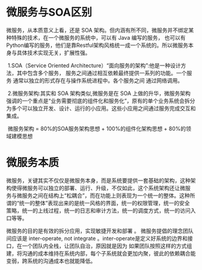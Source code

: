 #  微服务与SOA区别
微服务，从本质意义上看，还是 SOA 架构。但内涵有所不同，微服务并不绑定某种特殊的技术，在一个微服务的系统中，可以有 Java 编写的服务，
也可以有 Python编写的服务，他们是靠Restful架构风格统一成一个系统的。所以微服务本身与具体技术实现无关，扩展性强。

 1.SOA（Service Oriented Architecture）“面向服务的架构”:他是一种设计方法，其中包含多个服务， 服务之间通过相互依赖最终提供一系列的功能。一个服务 通常以独立的形式存在与操作系统进程中。各个服务之间 通过网络调用。

 2.微服务架构:其实和 SOA 架构类似,微服务是在 SOA 上做的升华，微服务架构强调的一个重点是“业务需要彻底的组件化和服务化”，原有的单个业务系统会拆分为多个可以独立开发、设计、运行的小应用。这些小应用之间通过服务完成交互和集成。

 微服务架构 = 80%的SOA服务架构思想 + 100%的组件化架构思想 + 80%的领域建模思想

#  微服务本质
微服务，关键其实不仅仅是微服务本身，而是系统要提供一套基础的架构，这种架构使得微服务可以独立的部署、运行、升级，不仅如此，这个系统架构还让微服
务与微服务之间在结构上“松耦合”，而在功能上则表现为一个统一的整体。这种所谓的“统一的整体”表现出来的是统一风格的界面，统一的权限管理，统一的安全
策略，统一的上线过程，统一的日志和审计方法，统一的调度方式，统一的访问入口等等。

微服务的目的是有效的拆分应用，实现敏捷开发和部署 。
微服务提倡的理念团队间应该是 inter-operate, not integrate 。inter-operate是定义好系统的边界和接口，在一个团队内全栈，让团队自治，原因就是因为
如果团队按照这样的方式组建，将沟通的成本维持在系统内部，每个子系统就会更加内聚，彼此的依赖耦合能变弱，跨系统的沟通成本也就能降低。
